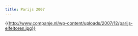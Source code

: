 ```yaml
---
title: Parijs 2007
---
```


{{http://www.companje.nl/wp-content/uploads/2007/12/parijs-eifeltoren.jpg}}
